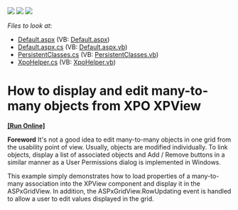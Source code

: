 <!-- default badges list -->
![](https://img.shields.io/endpoint?url=https://codecentral.devexpress.com/api/v1/VersionRange/128539316/13.1.4%2B)
[![](https://img.shields.io/badge/Open_in_DevExpress_Support_Center-FF7200?style=flat-square&logo=DevExpress&logoColor=white)](https://supportcenter.devexpress.com/ticket/details/E243)
[![](https://img.shields.io/badge/📖_How_to_use_DevExpress_Examples-e9f6fc?style=flat-square)](https://docs.devexpress.com/GeneralInformation/403183)
<!-- default badges end -->
<!-- default file list -->
*Files to look at*:

* [Default.aspx](./CS/EditManyToMany/Default.aspx) (VB: [Default.aspx](./VB/EditManyToMany/Default.aspx))
* [Default.aspx.cs](./CS/EditManyToMany/Default.aspx.cs) (VB: [Default.aspx.vb](./VB/EditManyToMany/Default.aspx.vb))
* [PersistentClasses.cs](./CS/EditManyToMany/PersistentClasses.cs) (VB: [PersistentClasses.vb](./VB/EditManyToMany/PersistentClasses.vb))
* [XpoHelper.cs](./CS/EditManyToMany/XpoHelper.cs) (VB: [XpoHelper.vb](./VB/EditManyToMany/XpoHelper.vb))
<!-- default file list end -->
# How to display and edit many-to-many objects from XPO XPView
<!-- run online -->
**[[Run Online]](https://codecentral.devexpress.com/e243/)**
<!-- run online end -->


<p><strong>Foreword</strong> It's not a good idea to edit many-to-many objects in one grid from the usability point of view. Usually, objects are modified individually. To link objects,  display a list of associated objects and Add / Remove buttons in a similar manner as a User Permissions dialog is implemented in Windows.</p><p>This example simply demonstrates how to load properties of a many-to-many association into the XPView component and display it in the ASPxGridView. In addition, the ASPxGridView.RowUpdating event is handled to allow a user to edit values displayed in the grid.</p>

<br/>


